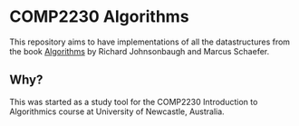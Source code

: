 COMP2230 Algorithms
===================

This repository aims to have implementations of all the datastructures from the book [Algorithms](http://www.amazon.com/Algorithms-Richard-Johnsonbaugh/dp/0023606924) by Richard Johnsonbaugh and Marcus Schaefer.

Why?
----

This was started as a study tool for the COMP2230 Introduction to Algorithmics course at University of Newcastle, Australia.